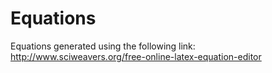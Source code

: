 # Equations
Equations generated using the following link:
http://www.sciweavers.org/free-online-latex-equation-editor
